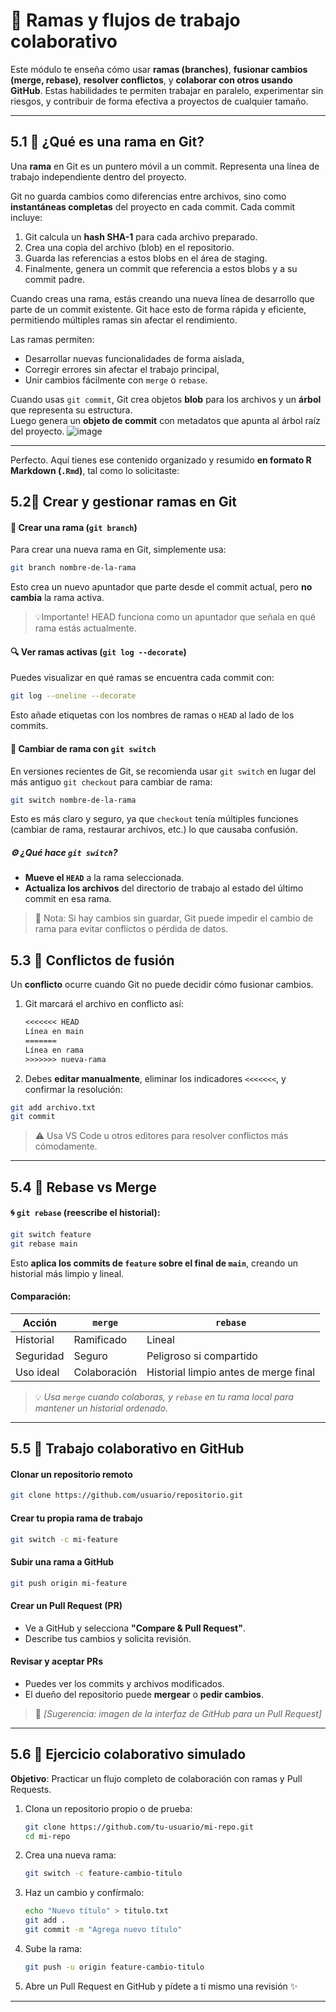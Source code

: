 # 🌿 Ramas y flujos de trabajo colaborativo

Este módulo te enseña cómo usar **ramas (branches)**, **fusionar cambios (merge, rebase)**, **resolver conflictos**, y **colaborar con otros usando GitHub**. Estas habilidades te permiten trabajar en paralelo, experimentar sin riesgos, y contribuir de forma efectiva a proyectos de cualquier tamaño.

---

## 5.1 🌿 ¿Qué es una rama en Git?

Una **rama** en Git es un puntero móvil a un commit. Representa una línea de trabajo independiente dentro del proyecto.

Git no guarda cambios como diferencias entre archivos, sino como **instantáneas completas** del proyecto en cada commit. Cada commit incluye:
1. Git calcula un **hash SHA-1** para cada archivo preparado.
2. Crea una copia del archivo (blob) en el repositorio.
3. Guarda las referencias a estos blobs en el área de staging.
4. Finalmente, genera un commit que referencia a estos blobs y a su commit padre.

Cuando creas una rama, estás creando una nueva línea de desarrollo que parte de un commit existente. Git hace esto de forma rápida y eficiente, permitiendo múltiples ramas sin afectar el rendimiento.

Las ramas permiten:
- Desarrollar nuevas funcionalidades de forma aislada,
- Corregir errores sin afectar el trabajo principal,
- Unir cambios fácilmente con `merge` o `rebase`.


Cuando usas `git commit`, Git crea objetos **blob** para los archivos y un **árbol** que representa su estructura.  
Luego genera un **objeto de commit** con metadatos que apunta al árbol raíz del proyecto.
![image](https://github.com/user-attachments/assets/ac668e76-d4a9-4b6f-a4f6-fd422a785c64)


---
Perfecto. Aquí tienes ese contenido organizado y resumido **en formato R Markdown (`.Rmd`)**, tal como lo solicitaste:

## 5.2🌿 Crear y gestionar ramas en Git

#### 📌 Crear una rama (`git branch`)
Para crear una nueva rama en Git, simplemente usa:

```bash
git branch nombre-de-la-rama
````

Esto crea un nuevo apuntador que parte desde el commit actual, pero **no cambia** la rama activa.

>💡Importante! HEAD funciona como un apuntador que señala en qué rama estás actualmente. 

#### 🔍 Ver ramas activas (`git log --decorate`)

Puedes visualizar en qué ramas se encuentra cada commit con:

```bash
git log --oneline --decorate
```

Esto añade etiquetas con los nombres de ramas o `HEAD` al lado de los commits.

#### 🔄 Cambiar de rama con `git switch`

En versiones recientes de Git, se recomienda usar `git switch` en lugar del más antiguo `git checkout` para cambiar de rama:

```bash
git switch nombre-de-la-rama
```

Esto es más claro y seguro, ya que `checkout` tenía múltiples funciones (cambiar de rama, restaurar archivos, etc.) lo que causaba confusión.

##### ⚙️ ¿Qué hace `git switch`?

* **Mueve el `HEAD`** a la rama seleccionada.
* **Actualiza los archivos** del directorio de trabajo al estado del último commit en esa rama.

> 📝 Nota: Si hay cambios sin guardar, Git puede impedir el cambio de rama para evitar conflictos o pérdida de datos.

## 5.3 🧨 Conflictos de fusión

Un **conflicto** ocurre cuando Git no puede decidir cómo fusionar cambios.

1. Git marcará el archivo en conflicto así:

   ```txt
   <<<<<<< HEAD
   Línea en main
   =======
   Línea en rama
   >>>>>>> nueva-rama
   ```

2. Debes **editar manualmente**, eliminar los indicadores `<<<<<<<`, y confirmar la resolución:

```bash
git add archivo.txt
git commit
```

> ⚠️ Usa VS Code u otros editores para resolver conflictos más cómodamente.

---
## 5.4 🧬 Rebase vs Merge

#### 🌀 `git rebase` (reescribe el historial):

```bash
git switch feature
git rebase main
```

Esto **aplica los commits de `feature` sobre el final de `main`**, creando un historial más limpio y lineal.

#### Comparación:

| Acción    | `merge`      | `rebase`                              |
| --------- | ------------ | ------------------------------------- |
| Historial | Ramificado   | Lineal                                |
| Seguridad | Seguro       | Peligroso si compartido               |
| Uso ideal | Colaboración | Historial limpio antes de merge final |

> 💡 *Usa `merge` cuando colaboras, y `rebase` en tu rama local para mantener un historial ordenado.*

---

## 5.5 🤝 Trabajo colaborativo en GitHub

#### Clonar un repositorio remoto

```bash
git clone https://github.com/usuario/repositorio.git
```

#### Crear tu propia rama de trabajo

```bash
git switch -c mi-feature
```

#### Subir una rama a GitHub

```bash
git push origin mi-feature
```

#### Crear un Pull Request (PR)

* Ve a GitHub y selecciona **"Compare & Pull Request"**.
* Describe tus cambios y solicita revisión.

#### Revisar y aceptar PRs

* Puedes ver los commits y archivos modificados.
* El dueño del repositorio puede **mergear** o **pedir cambios**.

> 📸 *\[Sugerencia: imagen de la interfaz de GitHub para un Pull Request]*

---

## 5.6 🧪 Ejercicio colaborativo simulado

**Objetivo**: Practicar un flujo completo de colaboración con ramas y Pull Requests.

1. Clona un repositorio propio o de prueba:

   ```bash
   git clone https://github.com/tu-usuario/mi-repo.git
   cd mi-repo
   ```

2. Crea una nueva rama:

   ```bash
   git switch -c feature-cambio-titulo
   ```

3. Haz un cambio y confírmalo:

   ```bash
   echo "Nuevo título" > titulo.txt
   git add .
   git commit -m "Agrega nuevo título"
   ```

4. Sube la rama:

   ```bash
   git push -u origin feature-cambio-titulo
   ```

5. Abre un Pull Request en GitHub y pídete a ti mismo una revisión ✨

---
